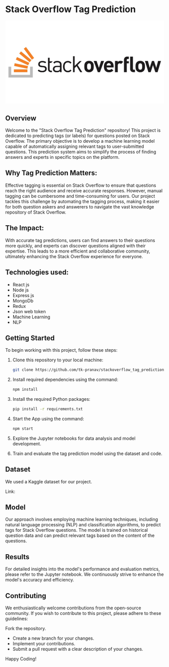 # Stack Overflow Tag Prediction

![Stack Overflow Logo](stack-over-flow.jpg)

## Overview

Welcome to the "Stack Overflow Tag Prediction" repository! This project is dedicated to predicting tags (or labels) for questions posted on Stack Overflow. The primary objective is to develop a machine learning model capable of automatically assigning relevant tags to user-submitted questions. This prediction system aims to simplify the process of finding answers and experts in specific topics on the platform.

## Why Tag Prediction Matters:

Effective tagging is essential on Stack Overflow to ensure that questions reach the right audience and receive accurate responses. However, manual tagging can be cumbersome and time-consuming for users. Our project tackles this challenge by automating the tagging process, making it easier for both question askers and answerers to navigate the vast knowledge repository of Stack Overflow.

## The Impact: 

With accurate tag predictions, users can find answers to their questions more quickly, and experts can discover questions aligned with their expertise. This leads to a more efficient and collaborative community, ultimately enhancing the Stack Overflow experience for everyone.

## Technologies used:
- React js
- Node js
- Express js
- MongoDb
- Redux
- Json web token
- Machine Learning
- NLP

## Getting Started

To begin working with this project, follow these steps:

1. Clone this repository to your local machine:

   ```bash
   git clone https://github.com/tk-pranav/stackoverflow_tag_prediction.git

2. Install required dependencies using the command:

   ```bash
   npm install
   
3. Install the required Python packages:
   
   ```bash
   pip install -r requirements.txt

4. Start the App using the command:
   ```bash
   npm start

5. Explore the Jupyter notebooks for data analysis and model development.

6. Train and evaluate the tag prediction model using the dataset and code.

## Dataset 
We used a Kaggle dataset for our project.

Link: 

## Model
Our approach involves employing machine learning techniques, including natural language processing (NLP) and classification algorithms, to predict tags for Stack Overflow questions. The model is trained on historical question data and can predict relevant tags based on the content of the questions.

## Results
For detailed insights into the model's performance and evaluation metrics, please refer to the Jupyter notebook. We continuously strive to enhance the model's accuracy and efficiency.

## Contributing
We enthusiastically welcome contributions from the open-source community. If you wish to contribute to this project, please adhere to these guidelines:

Fork the repository.
- Create a new branch for your changes.
- Implement your contributions.
- Submit a pull request with a clear description of your changes.

Happy Coding!
